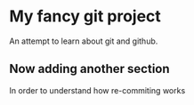 # My fancy git project

An attempt to learn about git and github.

## Now adding another section

In order to understand how re-commiting works
